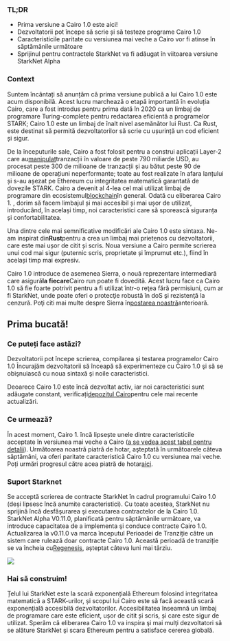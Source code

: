 ### TL;DR

* Prima versiune a Cairo 1.0 este aici!
* Dezvoltatorii pot începe să scrie și să testeze programe Cairo 1.0
* Caracteristicile paritate cu versiunea mai veche a Cairo vor fi atinse în săptămânile următoare
* Sprijinul pentru contractele StarkNet va fi adăugat în viitoarea versiune StarkNet Alpha

### Context

Suntem încântați să anunțăm că prima versiune publică a lui Cairo 1.0 este acum disponibilă. Acest lucru marchează o etapă importantă în evoluția Cairo, care a fost introdus pentru prima dată în 2020 ca un limbaj de programare Turing-complete pentru redactarea eficientă a programelor STARK; Cairo 1.0 este un limbaj de înalt nivel asemănător lui Rust. Ca Rust, este destinat să permită dezvoltatorilor să scrie cu ușurință un cod eficient și sigur.

De la începuturile sale, Cairo a fost folosit pentru a construi aplicații Layer-2 care au[manipulat](https://dashboard.starkware.co/starkex)tranzacții în valoare de peste 790 miliarde USD, au procesat peste 300 de milioane de tranzacții și au bătut peste 90 de milioane de operațiuni neperformante; toate au fost realizate în afara lanțului și s-au așezat pe Ethereum cu integritatea matematică garantată de dovezile STARK. Cairo a devenit al 4-lea cel mai utilizat limbaj de programare din ecosistemul[blockchain](https://defillama.com/languages)în general. Odată cu eliberarea Cairo 1. , dorim să facem limbajul și mai accesibil și mai ușor de utilizat, introducând, în același timp, noi caracteristici care să sporească siguranța și confortabilitatea.

Una dintre cele mai semnificative modificări ale Cairo 1.0 este sintaxa. Ne-am inspirat din**Rust**pentru a crea un limbaj mai prietenos cu dezvoltatorii, care este mai ușor de citit și scris. Noua versiune a Cairo permite scrierea unui cod mai sigur (puternic scris, proprietate și împrumut etc.), fiind în același timp mai expresiv.

Cairo 1.0 introduce de asemenea Sierra, o nouă reprezentare intermediară care asigură**la fiecare**Cairo run poate fi dovedită. Acest lucru face ca Cairo 1.0 să fie foarte potrivit pentru a fi utilizat într-o reţea fără permisiuni, cum ar fi StarkNet, unde poate oferi o protecţie robustă în doS şi rezistenţă la cenzură. Poţi citi mai multe despre Sierra în[postarea noastră](https://medium.com/starkware/cairo-1-0-aa96eefb19a0)anterioară.

## Prima bucată!

### Ce puteți face astăzi?

Dezvoltatorii pot începe scrierea, compilarea și testarea programelor Cairo 1.0 Încurajăm dezvoltatorii să înceapă să experimenteze cu Cairo 1.0 şi să se obişnuiască cu noua sintaxă şi noile caracteristici.

Deoarece Cairo 1.0 este încă dezvoltat activ, iar noi caracteristici sunt adăugate constant, verificați[depozitul Cairo](https://github.com/starkware-libs/cairo/)pentru cele mai recente actualizări.

### Ce urmează?

În acest moment, Cairo 1. încă lipsește unele dintre caracteristicile acceptate în versiunea mai veche a Cairo ([a se vedea acest tabel pentru detalii](https://github.com/starkware-libs/cairo/blob/main/docs/FEATURE_PARITY.md)). Următoarea noastră piatră de hotar, aşteptată în următoarele câteva săptămâni, va oferi paritate caracteristică Cairo 1.0 cu versiunea mai veche. Poți urmări progresul către acea piatră de hotar[aici](https://github.com/starkware-libs/cairo/blob/main/docs/FEATURE_PARITY.md).

### Suport Starknet

Se acceptă scrierea de contracte StarkNet în cadrul programului Cairo 1.0 (deși lipsesc încă anumite caracteristici). Cu toate acestea, StarkNet nu sprijină încă desfăşurarea şi executarea contractelor de la Cairo 1.0. StarkNet Alpha V0.11.0, planificată pentru săptămânile următoare, va introduce capacitatea de a implementa şi conduce contracte Cairo 1.0. Actualizarea la v0.11.0 va marca începutul Perioadei de Tranziție către un sistem care rulează doar contracte Cairo 1.0. Această perioadă de tranziție se va încheia cu[Regenesis](https://medium.com/starkware/starknet-regenesis-the-plan-bd0219843ef4), așteptat câteva luni mai târziu.

![](/assets/0_odxbxeacqdwizlfw.jpg)

### Hai să construim!

Țelul lui StarkNet este la scară exponențială Ethereum folosind integritatea matematică a STARK-urilor, și scopul lui Cairo este să facă această scară exponențială accesibilă dezvoltatorilor. Accesibilitatea înseamnă un limbaj de programare care este eficient, ușor de citit și scris, și care este sigur de utilizat. Sperăm că eliberarea Cairo 1.0 va inspira şi mai mulţi dezvoltatori să se alăture StarkNet şi scara Ethereum pentru a satisface cererea globală.